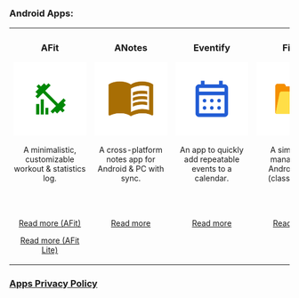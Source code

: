 ### Android Apps:
<!--
<table>
      <img height="130px" align="left" alt="webDev's Github Languages"
        src="https://github-readme-stats-sigma-five.vercel.app/api/top-langs/?username=lestec-al&layout=compact&theme=vision-friendly-dark" />
    </td>
  </tr>
</table>
-->
<table>
<!-- App names + pictures + info -->
<tr>
<td valign="top" width="16.6%">
      <h3 align="center">AFit</h3>
      <p align="center"><img src="https://github.com/lestec-al/lestec-al/raw/main/pictures/afit.png"/></p>
      <p align="center">A minimalistic, customizable workout & statistics log.</p>
      <p>&nbsp;&nbsp;&nbsp;&nbsp;&nbsp;&nbsp;&nbsp;&nbsp;&nbsp;&nbsp;&nbsp;&nbsp;&nbsp;&nbsp;&nbsp;&nbsp;&nbsp;&nbsp;&nbsp;&nbsp;&nbsp;&nbsp;&nbsp;&nbsp;&nbsp;&nbsp;&nbsp;&nbsp;&nbsp;&nbsp;&nbsp;&nbsp;&nbsp;&nbsp;&nbsp;</p>
</td>
<td valign="top" width="16.6%">
      <h3 align="center">ANotes</h3>
      <p align="center"><img src="https://github.com/lestec-al/lestec-al/raw/main/pictures/anotes.png"/></p>
      <p align="center">A cross-platform notes app for Android & PC with sync.</p>
      <p>&nbsp;&nbsp;&nbsp;&nbsp;&nbsp;&nbsp;&nbsp;&nbsp;&nbsp;&nbsp;&nbsp;&nbsp;&nbsp;&nbsp;&nbsp;&nbsp;&nbsp;&nbsp;&nbsp;&nbsp;&nbsp;&nbsp;&nbsp;&nbsp;&nbsp;&nbsp;&nbsp;&nbsp;&nbsp;&nbsp;&nbsp;&nbsp;&nbsp;&nbsp;&nbsp;</p>
</td>
<td valign="top" width="16.6%">
      <h3 align="center">Eventify</h3>
      <p align="center"><img src="https://github.com/lestec-al/lestec-al/raw/main/pictures/eventify.png"/></p>
      <p align="center">An app to quickly add repeatable events to a calendar.</p>
      <p>&nbsp;&nbsp;&nbsp;&nbsp;&nbsp;&nbsp;&nbsp;&nbsp;&nbsp;&nbsp;&nbsp;&nbsp;&nbsp;&nbsp;&nbsp;&nbsp;&nbsp;&nbsp;&nbsp;&nbsp;&nbsp;&nbsp;&nbsp;&nbsp;&nbsp;&nbsp;&nbsp;&nbsp;&nbsp;&nbsp;&nbsp;&nbsp;&nbsp;&nbsp;&nbsp;</p>
</td>
<td valign="top" width="16.6%">
      <h3 align="center">Files</h3>
      <p align="center"><img src="https://github.com/lestec-al/lestec-al/raw/main/pictures/files.png"/></p>
      <p align="center">A simple file manager for Android & PC (classic, CLI).</p>
      <p>&nbsp;&nbsp;&nbsp;&nbsp;&nbsp;&nbsp;&nbsp;&nbsp;&nbsp;&nbsp;&nbsp;&nbsp;&nbsp;&nbsp;&nbsp;&nbsp;&nbsp;&nbsp;&nbsp;&nbsp;&nbsp;&nbsp;&nbsp;&nbsp;&nbsp;&nbsp;&nbsp;&nbsp;&nbsp;&nbsp;&nbsp;&nbsp;&nbsp;&nbsp;&nbsp;</p>
</td>
<td valign="top" width="16.6%">
      <h3 align="center">Minesweeper</h3>
      <p align="center"><img src="https://github.com/lestec-al/lestec-al/raw/main/pictures/minesweeper.png"/></p>
      <p align="center">A game, where you need to find and mark all the mines.</p>
      <p>&nbsp;&nbsp;&nbsp;&nbsp;&nbsp;&nbsp;&nbsp;&nbsp;&nbsp;&nbsp;&nbsp;&nbsp;&nbsp;&nbsp;&nbsp;&nbsp;&nbsp;&nbsp;&nbsp;&nbsp;&nbsp;&nbsp;&nbsp;&nbsp;&nbsp;&nbsp;&nbsp;&nbsp;&nbsp;&nbsp;&nbsp;&nbsp;&nbsp;&nbsp;&nbsp;</p>
</td>
<td valign="top" width="16.6%">
      <h3 align="center">Adventurer</h3>
      <p align="center"><img src="https://github.com/lestec-al/lestec-al/raw/main/pictures/fantasy_game.png"/></p>
      <p align="center">A game (Android & PC) with combat, loot & exploration!</p>
      <p>&nbsp;&nbsp;&nbsp;&nbsp;&nbsp;&nbsp;&nbsp;&nbsp;&nbsp;&nbsp;&nbsp;&nbsp;&nbsp;&nbsp;&nbsp;&nbsp;&nbsp;&nbsp;&nbsp;&nbsp;&nbsp;&nbsp;&nbsp;&nbsp;&nbsp;&nbsp;&nbsp;&nbsp;&nbsp;&nbsp;&nbsp;&nbsp;&nbsp;&nbsp;&nbsp;</p>
</td>
</tr>
<!-- App links -->
<tr>
<td valign="top" width="16.6%">
      <p align="center"><a href="https://github.com/lestec-al/afit">Read more (AFit)</a></p>
      <p align="center"><a href="https://lestec-al.github.io/lestec-al/non-github-apps-readme#afit-lite-android">Read more (AFit Lite)</a></p>
</td>
<td valign="top" width="16.6%">
      <p align="center"><a href="https://github.com/lestec-al/a-notes">Read more</a></p>
</td>
<td valign="top" width="16.6%">
      <p align="center"><a href="https://github.com/lestec-al/eventify">Read more</a></p>
</td>
<td valign="top" width="16.6%">
      <p align="center"><a href="https://github.com/lestec-al/files">Read more</a></p>
</td>
<td valign="top" width="16.6%">
      <p align="center"><a href="https://lestec-al.github.io/lestec-al/non-github-apps-readme#minesweeper">Read more</a></p>
</td>
<td valign="top" width="16.6%">
      <p align="center"><a href="https://github.com/lestec-al/isometric-fantasy-game">Read more</a></p>
</td>
</tr>
</table>

### <a href="https://lestec-al.github.io/lestec-al/privacy-policy">Apps Privacy Policy</a>

